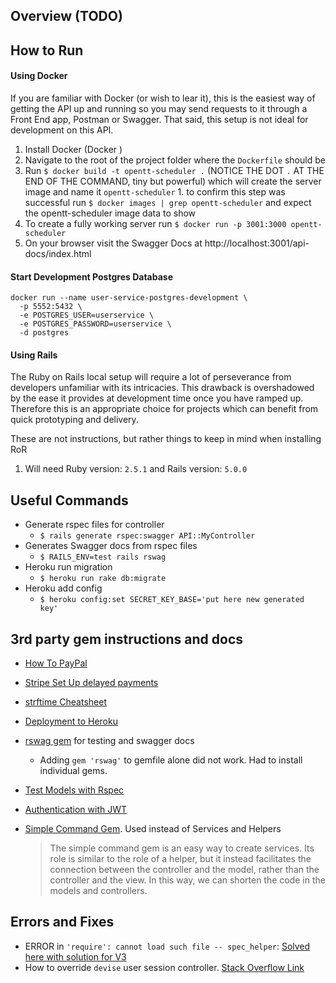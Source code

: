 ## Overview (TODO)

## How to Run

#### Using Docker

If you are familiar with Docker (or wish to lear it), this is the
easiest way of getting the API up and running so you may send requests
to it through a Front End app, Postman or Swagger. That said, this setup
is not ideal for development on this API.

1. Install Docker (Docker )
2. Navigate to the root of the project folder where the `Dockerfile` should be
3. Run `$ docker build -t opentt-scheduler .` (NOTICE THE DOT `.` AT THE END OF THE COMMAND, tiny but powerful)
   which will create the server image and name it `opentt-scheduler` 1. to confirm this step was successful run `$ docker images | grep opentt-scheduler` and expect the
   opentt-scheduler image data to show
4. To create a fully working server run `$ docker run -p 3001:3000 opentt-scheduler`
5. On your browser visit the Swagger Docs at http://localhost:3001/api-docs/index.html

#### Start Development Postgres Database

    docker run --name user-service-postgres-development \
      -p 5552:5432 \
      -e POSTGRES_USER=userservice \
      -e POSTGRES_PASSWORD=userservice \
      -d postgres
      

#### Using Rails

The Ruby on Rails local setup will require a lot of perseverance from developers
unfamiliar with its intricacies. This drawback is overshadowed by the ease it provides
at development time once you have ramped up. Therefore this is an appropriate choice
for projects which can benefit from quick prototyping and delivery.

These are not instructions, but rather things to keep in mind when installing RoR

1. Will need Ruby version: `2.5.1` and Rails version: `5.0.0`

## Useful Commands

- Generate rspec files for controller
  - `$ rails generate rspec:swagger API::MyController`
- Generates Swagger docs from rspec files
  - `$ RAILS_ENV=test rails rswag`
- Heroku run migration
  - `$ heroku run rake db:migrate`
- Heroku add config
  - `$ heroku config:set SECRET_KEY_BASE='put here new generated key'`

## 3rd party gem instructions and docs

- [How To PayPal][8]
- [Stripe Set Up delayed payments][10]
- [strftime Cheatsheet][9]
- [Deployment to Heroku][6]
- [rswag gem][1] for testing and swagger docs

  - Adding `gem 'rswag'` to gemfile alone did not work. Had to install individual gems.

- [Test Models with Rspec][7]
- [Authentication with JWT][4]
- [Simple Command Gem][5]. Used instead of Services and Helpers
  > The simple command gem is an easy way to create services. Its role is similar to the role of a helper,
  > but it instead facilitates the connection between the controller and the model, rather than the controller and the view. In this way, we can shorten the code in the models and controllers.

## Errors and Fixes

- ERROR in `'require': cannot load such file -- spec_helper`: [Solved here with solution for V3][2]
- How to override `devise` user session controller. [Stack Overflow Link][3]

[1]: https://github.com/rswag/rswag
[2]: https://stackoverflow.com/questions/25800122/error-when-trying-to-run-rspec-require-cannot-load-such-file-rails-helper
[3]: https://stackoverflow.com/a/31818869/4379762
[4]: https://www.pluralsight.com/guides/token-based-authentication-with-ruby-on-rails-5-api
[5]: https://github.com/nebulab/simple_command
[6]: https://www.codecademy.com/articles/deploy-rails-to-heroku
[7]: https://www.digitalocean.com/community/tutorials/how-to-use-comments-in-ruby
[8]: https://stackoverflow.com/questions/23411337/how-to-integrate-paypal-with-ruby-on-rails
[9]: https://apidock.com/ruby/DateTime/strftime
[10]: https://stripe.com/docs/payments/save-and-reuse
